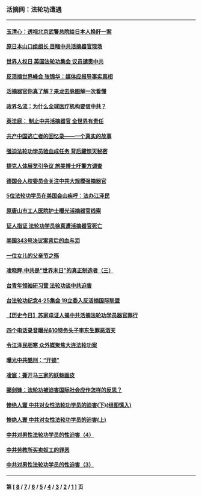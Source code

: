 ### 活摘网：法轮功遭遇
---
#### [玉清心：透视北京武警总院给日本人换肝一案](../../pages/nf5881/n13771978.md?02170430) 
#### [原日本山口组组长 目睹中共活摘器官现场](../../pages/nf5881/n13767360.md?02170430) 
#### [世界人权日 英国法轮功集会 议员谴责中共](../../pages/nf5881/n13431763.md?02170430) 
#### [反活摘世界峰会 张锦华：媒体应报导事实真相](../../pages/nf5881/n13278502.md?02170430) 
#### [活摘器官你真了解？来龙去脉图解一次看懂](../../pages/nf5881/n13013820.md?02170430) 
#### [政界名流：为什么全球医疗机构要信中共？](../../pages/nf5881/n11945479.md?02170430) 
#### [英法庭： 制止中共活摘器官 全世界有责任](../../pages/nf5881/n11330691.md?02170430) 
#### [共产中国逃亡者的回忆录——一个真实的故事](../../pages/nf5881/n10918649.md?02170430) 
#### [强迫法轮功学员验血成任务 背后藏惊天秘密](../../pages/nf5881/n4252384.md?02170430) 
#### [捷克人体展览引争议 旅美博士吁警方调查](../../pages/nf5881/n9429187.md?02170430) 
#### [德国会人权委员会关注中共大规模强摘器官](../../pages/nf5881/n8418950.md?02170430) 
#### [5位法轮功学员在美国会山疾呼：法办江泽民](../../pages/nf5881/n8101519.md?02170430) 
#### [原唐山市工人医院护士曝光活摘器官线索](../../pages/nf5881/n8076384.md?02170430) 
#### [证人指证 法轮功学员徐真遭活摘器官死亡](../../pages/nf5881/n8042467.md?02170430) 
#### [美国343号决议案背后的血与泪](../../pages/nf5881/n8020684.md?02170430) 
#### [一位女儿的父亲节之殇](../../pages/nf5881/n8014122.md?02170430) 
#### [凌晓辉:中共是“世界末日”的真正制造者（三）](../../pages/nf5881/n4210333.md?02170430) 
#### [台青年领袖研习营 法轮功谈中共迫害](../../pages/nf5881/n4141857.md?02170430) 
#### [台法轮功纪念4‧25集会 19立委入反活摘国际联盟](../../pages/nf5881/n4141821.md?02170430) 
#### [【历史今日】苏家屯证人揭中共活摘法轮功学员器官罪行](../../pages/nf5881/n4135912.md?02170430) 
#### [四个电话录音曝光610特务头子李东生罪恶滔天](../../pages/nf5881/n4040060.md?02170430) 
#### [令江泽民胆寒 众外媒聚焦大连法轮功案](../../pages/nf5881/n3932671.md?02170430) 
#### [曝光中共酷刑：“开锁”](../../pages/nf5881/n3889373.md?02170430) 
#### [凌宸：撕开马三家的妖魅画皮](../../pages/nf5881/n3849369.md?02170430) 
#### [郦剑锋：法轮功被迫害国际社会应作怎样的反思？](../../pages/nf5881/n3824560.md?02170430) 
#### [惨绝人寰 中共对女性法轮功学员的迫害(下)(组图慎入)](../../pages/nf5881/n3816285.md?02170430) 
#### [惨绝人寰 中共对女性法轮功学员的迫害(上)](../../pages/nf5881/n3815374.md?02170430) 
#### [中共对男性法轮功学员的性迫害（4）](../../pages/nf5881/n3769144.md?02170430) 
#### [中共劳教所买卖奴工的罪恶](../../pages/nf5881/n3769378.md?02170430) 
#### [中共对男性法轮功学员的性迫害（3）](../../pages/nf5881/n3768231.md?02170430) 

---
#### 第 [ [8](./8.md?02170430) / [7](./7.md?02170430) / [6](./6.md?02170430) / [5](./5.md?02170430) / [4](./4.md?02170430) / [3](./3.md?02170430) / [2](./2.md?02170430) / [1](./1.md?02170430) ] 页
